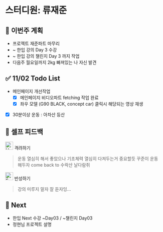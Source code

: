 # 스터디원: 류재준

## 🚀 이번주 계획

- 프로젝트 재준파트 마무리
- ~ 한입 강의 Day 3 수강
- ~ 한입 강의 챌린지 Day 3 까지 작업
- 다음주 월요일까지 2kg 빠져있는 나 자신 발견

## ✅ 11/02 Todo List

- 메인페이지 개선작업
  - [x] 메인페이지 비디오파트 fetching 작업 완료
  - [x] 좌우 모델 (G90 BLACK, concept car) 클릭시 해당되는 영상 재생
- [x] 30분이상 운동 : 아차산 등산

## 🎉 셀프 피드백

<img src="https://raw.githubusercontent.com/Tarikul-Islam-Anik/Animated-Fluent-Emojis/master/Emojis/Smilies/Hugging%20Face.png" alt="Hugging Face" width="25" height="25"> 격려하기</img>

> 운동 열심히 해서 좋았으나 기초체력 열심히 다져두는거 중요할듯 꾸준이 운동 해두자 come back to 수락산 날다람쥐

<img src="https://raw.githubusercontent.com/Tarikul-Islam-Anik/Animated-Fluent-Emojis/master/Emojis/Smilies/Face%20with%20Monocle.png" alt="Face with Monocle" width="25" height="25"> 반성하기</img>

> 강의 미루지 말자 잘 듣자잉...

## 🌱 Next

- 한입 Next 수강 ~Day03 / ~챌린지 Day03
- 정현님 프로젝트 설명
